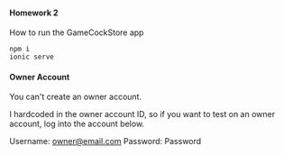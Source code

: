 #### Homework 2

How to run the GameCockStore app

```
npm i
ionic serve
```
#### Owner Account

You can't create an owner account.

I hardcoded in the owner account ID, so
if you want to test on an owner account, log into the account below.

Username: owner@email.com
Password: Password